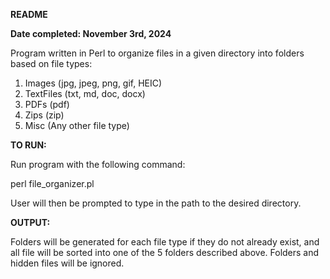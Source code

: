 **README**

**Date completed: November 3rd, 2024**

Program written in Perl to organize files in a given directory into folders based on file types:
1. Images (jpg, jpeg, png, gif, HEIC)
2. TextFiles (txt, md, doc, docx)
3. PDFs (pdf)
4. Zips (zip)
5. Misc (Any other file type)

**TO RUN:**

Run program with the following command:

perl file_organizer.pl

User will then be prompted to type in the path to the desired directory.

**OUTPUT:**

Folders will be generated for each file type if they do not already exist, and all file will be sorted into one of the 5 folders described above. Folders and hidden files will be ignored.
